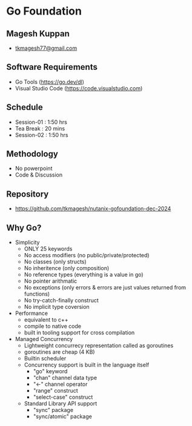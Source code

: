 # Go Foundation

## Magesh Kuppan
- tkmagesh77@gmail.com

## Software Requirements
- Go Tools (https://go.dev/dl)
- Visual Studio Code (https://code.visualstudio.com)

## Schedule
- Session-01    : 1:50 hrs
- Tea Break     : 20 mins
- Session-02    : 1:50 hrs

## Methodology
- No powerpoint
- Code & Discussion

## Repository
- https://github.com/tkmagesh/nutanix-gofoundation-dec-2024

## Why Go?
- Simplicity
    - ONLY 25 keywords
    - No access modifiers (no public/private/protected)
    - No classes (only structs)
    - No inheritence (only composition)
    - No reference types (everything is a value in go)
    - No pointer arithmatic
    - No exceptions (only errors & errors are just values returned from functions)
    - No try-catch-finally construct
    - No implicit type coversion
- Performance
    - equivalent to c++
    - compile to native code
    - built in tooling support for cross compilation
- Managed Concurrency
    - Lightweight concurrecy representation called as goroutines
    - goroutines are cheap (4 KB)
    - Builtin scheduler
    - Concurrency support is built in the language itself
        - "go" keyword
        - "chan" channel data type
        - "<-" channel operator
        - "range" construct
        - "select-case" construct
    - Standard Library API support
        - "sync" package
        - "sync/atomic" package